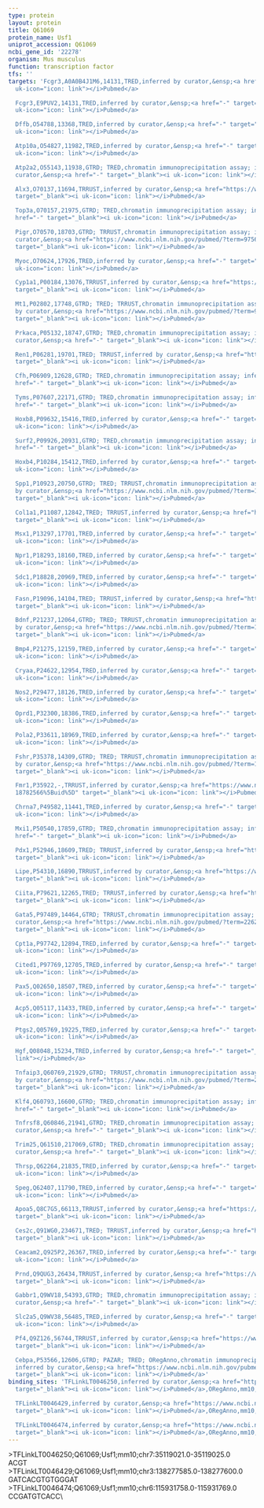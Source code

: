 ```yaml
---
type: protein
layout: protein
title: Q61069
protein_name: Usf1
uniprot_accession: Q61069
ncbi_gene_id: '22278'
organism: Mus musculus
function: transcription factor
tfs: ''
targets: 'Fcgr3,A0A0B4J1M6,14131,TRED,inferred by curator,&ensp;<a href="-" target="_blank"><i
  uk-icon="icon: link"></i>Pubmed</a>

  Fcgr3,E9PUV2,14131,TRED,inferred by curator,&ensp;<a href="-" target="_blank"><i
  uk-icon="icon: link"></i>Pubmed</a>

  Dffb,O54788,13368,TRED,inferred by curator,&ensp;<a href="-" target="_blank"><i
  uk-icon="icon: link"></i>Pubmed</a>

  Atp10a,O54827,11982,TRED,inferred by curator,&ensp;<a href="-" target="_blank"><i
  uk-icon="icon: link"></i>Pubmed</a>

  Atp2a2,O55143,11938,GTRD; TRED,chromatin immunoprecipitation assay; inferred by
  curator,&ensp;<a href="-" target="_blank"><i uk-icon="icon: link"></i>Pubmed</a>

  Alx3,O70137,11694,TRRUST,inferred by curator,&ensp;<a href="https://www.ncbi.nlm.nih.gov/pubmed/?term=23181698%5Buid%5D"
  target="_blank"><i uk-icon="icon: link"></i>Pubmed</a>

  Top3a,O70157,21975,GTRD; TRED,chromatin immunoprecipitation assay; inferred by curator,&ensp;<a
  href="-" target="_blank"><i uk-icon="icon: link"></i>Pubmed</a>

  Pigr,O70570,18703,GTRD; TRRUST,chromatin immunoprecipitation assay; inferred by
  curator,&ensp;<a href="https://www.ncbi.nlm.nih.gov/pubmed/?term=9756509%5Buid%5D"
  target="_blank"><i uk-icon="icon: link"></i>Pubmed</a>

  Myoc,O70624,17926,TRED,inferred by curator,&ensp;<a href="-" target="_blank"><i
  uk-icon="icon: link"></i>Pubmed</a>

  Cyp1a1,P00184,13076,TRRUST,inferred by curator,&ensp;<a href="https://www.ncbi.nlm.nih.gov/pubmed/?term=9388470%5Buid%5D"
  target="_blank"><i uk-icon="icon: link"></i>Pubmed</a>

  Mt1,P02802,17748,GTRD; TRED; TRRUST,chromatin immunoprecipitation assay; inferred
  by curator,&ensp;<a href="https://www.ncbi.nlm.nih.gov/pubmed/?term=9020035; 11213479%5Buid%5D"
  target="_blank"><i uk-icon="icon: link"></i>Pubmed</a>

  Prkaca,P05132,18747,GTRD; TRED,chromatin immunoprecipitation assay; inferred by
  curator,&ensp;<a href="-" target="_blank"><i uk-icon="icon: link"></i>Pubmed</a>

  Ren1,P06281,19701,TRED; TRRUST,inferred by curator,&ensp;<a href="https://www.ncbi.nlm.nih.gov/pubmed/?term=11564732%5Buid%5D"
  target="_blank"><i uk-icon="icon: link"></i>Pubmed</a>

  Cfh,P06909,12628,GTRD; TRED,chromatin immunoprecipitation assay; inferred by curator,&ensp;<a
  href="-" target="_blank"><i uk-icon="icon: link"></i>Pubmed</a>

  Tyms,P07607,22171,GTRD; TRED,chromatin immunoprecipitation assay; inferred by curator,&ensp;<a
  href="-" target="_blank"><i uk-icon="icon: link"></i>Pubmed</a>

  Hoxb8,P09632,15416,TRED,inferred by curator,&ensp;<a href="-" target="_blank"><i
  uk-icon="icon: link"></i>Pubmed</a>

  Surf2,P09926,20931,GTRD; TRED,chromatin immunoprecipitation assay; inferred by curator,&ensp;<a
  href="-" target="_blank"><i uk-icon="icon: link"></i>Pubmed</a>

  Hoxb4,P10284,15412,TRED,inferred by curator,&ensp;<a href="-" target="_blank"><i
  uk-icon="icon: link"></i>Pubmed</a>

  Spp1,P10923,20750,GTRD; TRED; TRRUST,chromatin immunoprecipitation assay; inferred
  by curator,&ensp;<a href="https://www.ncbi.nlm.nih.gov/pubmed/?term=12200434%5Buid%5D"
  target="_blank"><i uk-icon="icon: link"></i>Pubmed</a>

  Col1a1,P11087,12842,TRED; TRRUST,inferred by curator,&ensp;<a href="https://www.ncbi.nlm.nih.gov/pubmed/?term=8999857%5Buid%5D"
  target="_blank"><i uk-icon="icon: link"></i>Pubmed</a>

  Msx1,P13297,17701,TRED,inferred by curator,&ensp;<a href="-" target="_blank"><i
  uk-icon="icon: link"></i>Pubmed</a>

  Npr1,P18293,18160,TRED,inferred by curator,&ensp;<a href="-" target="_blank"><i
  uk-icon="icon: link"></i>Pubmed</a>

  Sdc1,P18828,20969,TRED,inferred by curator,&ensp;<a href="-" target="_blank"><i
  uk-icon="icon: link"></i>Pubmed</a>

  Fasn,P19096,14104,TRED; TRRUST,inferred by curator,&ensp;<a href="https://www.ncbi.nlm.nih.gov/pubmed/?term=9334210%5Buid%5D"
  target="_blank"><i uk-icon="icon: link"></i>Pubmed</a>

  Bdnf,P21237,12064,GTRD; TRED; TRRUST,chromatin immunoprecipitation assay; inferred
  by curator,&ensp;<a href="https://www.ncbi.nlm.nih.gov/pubmed/?term=12684442%5Buid%5D"
  target="_blank"><i uk-icon="icon: link"></i>Pubmed</a>

  Bmp4,P21275,12159,TRED,inferred by curator,&ensp;<a href="-" target="_blank"><i
  uk-icon="icon: link"></i>Pubmed</a>

  Cryaa,P24622,12954,TRED,inferred by curator,&ensp;<a href="-" target="_blank"><i
  uk-icon="icon: link"></i>Pubmed</a>

  Nos2,P29477,18126,TRED,inferred by curator,&ensp;<a href="-" target="_blank"><i
  uk-icon="icon: link"></i>Pubmed</a>

  Oprd1,P32300,18386,TRED,inferred by curator,&ensp;<a href="-" target="_blank"><i
  uk-icon="icon: link"></i>Pubmed</a>

  Pola2,P33611,18969,TRED,inferred by curator,&ensp;<a href="-" target="_blank"><i
  uk-icon="icon: link"></i>Pubmed</a>

  Fshr,P35378,14309,GTRD; TRED; TRRUST,chromatin immunoprecipitation assay; inferred
  by curator,&ensp;<a href="https://www.ncbi.nlm.nih.gov/pubmed/?term=11075816; 9773974%5Buid%5D"
  target="_blank"><i uk-icon="icon: link"></i>Pubmed</a>

  Fmr1,P35922,-,TRRUST,inferred by curator,&ensp;<a href="https://www.ncbi.nlm.nih.gov/pubmed/?term=11058604;
  18782566%5Buid%5D" target="_blank"><i uk-icon="icon: link"></i>Pubmed</a>

  Chrna7,P49582,11441,TRED,inferred by curator,&ensp;<a href="-" target="_blank"><i
  uk-icon="icon: link"></i>Pubmed</a>

  Mxi1,P50540,17859,GTRD; TRED,chromatin immunoprecipitation assay; inferred by curator,&ensp;<a
  href="-" target="_blank"><i uk-icon="icon: link"></i>Pubmed</a>

  Pdx1,P52946,18609,TRED; TRRUST,inferred by curator,&ensp;<a href="https://www.ncbi.nlm.nih.gov/pubmed/?term=8567692%5Buid%5D"
  target="_blank"><i uk-icon="icon: link"></i>Pubmed</a>

  Lipe,P54310,16890,TRRUST,inferred by curator,&ensp;<a href="https://www.ncbi.nlm.nih.gov/pubmed/?term=11812735%5Buid%5D"
  target="_blank"><i uk-icon="icon: link"></i>Pubmed</a>

  Ciita,P79621,12265,TRED; TRRUST,inferred by curator,&ensp;<a href="https://www.ncbi.nlm.nih.gov/pubmed/?term=9491997%5Buid%5D"
  target="_blank"><i uk-icon="icon: link"></i>Pubmed</a>

  Gata5,P97489,14464,GTRD; TRRUST,chromatin immunoprecipitation assay; inferred by
  curator,&ensp;<a href="https://www.ncbi.nlm.nih.gov/pubmed/?term=22625849%5Buid%5D"
  target="_blank"><i uk-icon="icon: link"></i>Pubmed</a>

  Cpt1a,P97742,12894,TRED,inferred by curator,&ensp;<a href="-" target="_blank"><i
  uk-icon="icon: link"></i>Pubmed</a>

  Cited1,P97769,12705,TRED,inferred by curator,&ensp;<a href="-" target="_blank"><i
  uk-icon="icon: link"></i>Pubmed</a>

  Pax5,Q02650,18507,TRED,inferred by curator,&ensp;<a href="-" target="_blank"><i
  uk-icon="icon: link"></i>Pubmed</a>

  Acp5,Q05117,11433,TRED,inferred by curator,&ensp;<a href="-" target="_blank"><i
  uk-icon="icon: link"></i>Pubmed</a>

  Ptgs2,Q05769,19225,TRED,inferred by curator,&ensp;<a href="-" target="_blank"><i
  uk-icon="icon: link"></i>Pubmed</a>

  Hgf,Q08048,15234,TRED,inferred by curator,&ensp;<a href="-" target="_blank"><i uk-icon="icon:
  link"></i>Pubmed</a>

  Tnfaip3,Q60769,21929,GTRD; TRRUST,chromatin immunoprecipitation assay; inferred
  by curator,&ensp;<a href="https://www.ncbi.nlm.nih.gov/pubmed/?term=24487321%5Buid%5D"
  target="_blank"><i uk-icon="icon: link"></i>Pubmed</a>

  Klf4,Q60793,16600,GTRD; TRED,chromatin immunoprecipitation assay; inferred by curator,&ensp;<a
  href="-" target="_blank"><i uk-icon="icon: link"></i>Pubmed</a>

  Tnfrsf8,Q60846,21941,GTRD; TRED,chromatin immunoprecipitation assay; inferred by
  curator,&ensp;<a href="-" target="_blank"><i uk-icon="icon: link"></i>Pubmed</a>

  Trim25,Q61510,217069,GTRD; TRED,chromatin immunoprecipitation assay; inferred by
  curator,&ensp;<a href="-" target="_blank"><i uk-icon="icon: link"></i>Pubmed</a>

  Thrsp,Q62264,21835,TRED,inferred by curator,&ensp;<a href="-" target="_blank"><i
  uk-icon="icon: link"></i>Pubmed</a>

  Speg,Q62407,11790,TRED,inferred by curator,&ensp;<a href="-" target="_blank"><i
  uk-icon="icon: link"></i>Pubmed</a>

  Apoa5,Q8C7G5,66113,TRRUST,inferred by curator,&ensp;<a href="https://www.ncbi.nlm.nih.gov/pubmed/?term=15684402%5Buid%5D"
  target="_blank"><i uk-icon="icon: link"></i>Pubmed</a>

  Ces2c,Q91WG0,234671,TRED; TRRUST,inferred by curator,&ensp;<a href="https://www.ncbi.nlm.nih.gov/pubmed/?term=15283701%5Buid%5D"
  target="_blank"><i uk-icon="icon: link"></i>Pubmed</a>

  Ceacam2,Q925P2,26367,TRED,inferred by curator,&ensp;<a href="-" target="_blank"><i
  uk-icon="icon: link"></i>Pubmed</a>

  Prnd,Q9QUG3,26434,TRRUST,inferred by curator,&ensp;<a href="https://www.ncbi.nlm.nih.gov/pubmed/?term=16297464%5Buid%5D"
  target="_blank"><i uk-icon="icon: link"></i>Pubmed</a>

  Gabbr1,Q9WV18,54393,GTRD; TRED,chromatin immunoprecipitation assay; inferred by
  curator,&ensp;<a href="-" target="_blank"><i uk-icon="icon: link"></i>Pubmed</a>

  Slc2a5,Q9WV38,56485,TRED,inferred by curator,&ensp;<a href="-" target="_blank"><i
  uk-icon="icon: link"></i>Pubmed</a>

  Pf4,Q9Z126,56744,TRRUST,inferred by curator,&ensp;<a href="https://www.ncbi.nlm.nih.gov/pubmed/?term=15187018%5Buid%5D"
  target="_blank"><i uk-icon="icon: link"></i>Pubmed</a>

  Cebpa,P53566,12606,GTRD; PAZAR; TRED; ORegAnno,chromatin immunoprecipitation assay;
  inferred by curator,&ensp;<a href="https://www.ncbi.nlm.nih.gov/pubmed/?term=18971253%5Buid%5D"
  target="_blank"><i uk-icon="icon: link"></i>Pubmed</a>'
binding_sites: 'TFLinkLT0046250,inferred by curator,&ensp;<a href="https://www.ncbi.nlm.nih.gov/pubmed/?term=18971253%5Buid%5D"
  target="_blank"><i uk-icon="icon: link"></i>Pubmed</a>,ORegAnno,mm10,chr7,35119021,35119025,+

  TFLinkLT0046429,inferred by curator,&ensp;<a href="https://www.ncbi.nlm.nih.gov/pubmed/?term=18971253%5Buid%5D"
  target="_blank"><i uk-icon="icon: link"></i>Pubmed</a>,ORegAnno,mm10,chr3,138277585,138277600,+

  TFLinkLT0046474,inferred by curator,&ensp;<a href="https://www.ncbi.nlm.nih.gov/pubmed/?term=18971253%5Buid%5D"
  target="_blank"><i uk-icon="icon: link"></i>Pubmed</a>,ORegAnno,mm10,chr6,115931758,115931769,+'
---
```

\>TFLinkLT0046250;Q61069;Usf1;mm10;chr7:35119021.0-35119025.0\ACGT\\>TFLinkLT0046429;Q61069;Usf1;mm10;chr3:138277585.0-138277600.0\GATCACGTGTGGGAT\\>TFLinkLT0046474;Q61069;Usf1;mm10;chr6:115931758.0-115931769.0\CCGATGTCACC\
